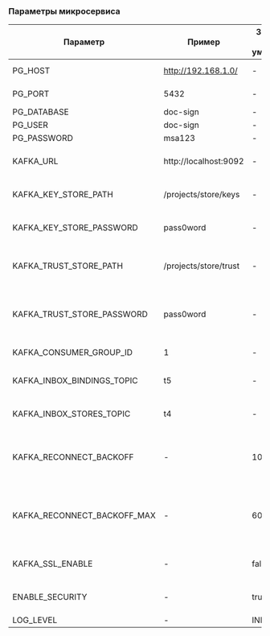 ### Параметры микросервиса
| Параметр | Пример | Значение по-умолчанию | Описание |
| ---      | ------ | ------                | ---      |
|PG_HOST|http://192.168.1.0/| - |  Хост для подключения к СУБД Postgres |
|PG_PORT| 5432 | - | Порт для подключения к СУБД Postgres  |
|PG_DATABASE| doc-sign | - | Название БД |
|PG_USER| doc-sign | - | Логин для БД Postgres|
|PG_PASSWORD| msa123 | - | Пароль для БД Postgres |
|KAFKA_URL|http://localhost:9092| - | Базовый URL для взаимодействия с Apache Kafka |
|KAFKA_KEY_STORE_PATH|/projects/store/keys| - | Хранилище ключей клиента (актуально при KAFKA_SSL_ENABLE=true)|
|KAFKA_KEY_STORE_PASSWORD|pass0word| - | Пароль от хранилища ключей (актуально при KAFKA_SSL_ENABLE=true)|
|KAFKA_TRUST_STORE_PATH|/projects/store/trust| - | Хранилище доверенных сертификатов (актуально при KAFKA_SSL_ENABLE=true)|
|KAFKA_TRUST_STORE_PASSWORD|pass0word| - | Пароль от хранилища доверенных сертификатов (актуально при KAFKA_SSL_ENABLE=true)|
|KAFKA_CONSUMER_GROUP_ID|1| - | Идентификатор группы топиков в Apache Kafka |
|KAFKA_INBOX_BINDINGS_TOPIC|t5| - | Очередь для обновлений привязок сотрудников к цфо (из SAP PI) |
|KAFKA_INBOX_STORES_TOPIC|t4| - | Очередь для обновлений привязок к магазинам (из SAP PI)|
|KAFKA_RECONNECT_BACKOFF| - | 1000 | Таймаут между попытками подключения при потере связи с брокером (миллисекунды) |
|KAFKA_RECONNECT_BACKOFF_MAX| - | 60000| Максимальный таймаут при экспоненциальном увеличении времени между попытками соединения (миллисекунды)|
|KAFKA_SSL_ENABLE| - | false | Позволяет включить обмен данными с Apache Kafka через ssl |
|ENABLE_SECURITY| - | true | Позволяет включать или выключать OAuth2 авторизацию для сервиса|
|LOG_LEVEL| - | INFO | Уровень логирования |
